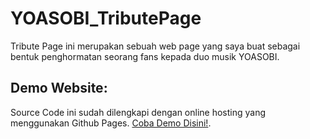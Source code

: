 # YOASOBI_TributePage

Tribute Page ini merupakan sebuah web page yang saya buat sebagai bentuk penghormatan seorang fans kepada duo musik YOASOBI.

## Demo Website:
Source Code ini sudah dilengkapi dengan online hosting yang menggunakan Github Pages. [Coba Demo Disini!](https://auroraleafa.github.io/YOASOBI_TributePage/).
